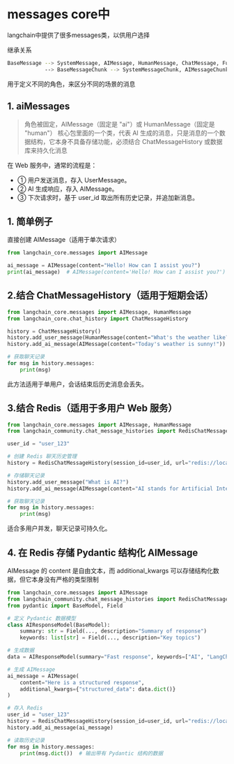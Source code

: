 # messages core中

langchain中提供了很多messages类，以供用户选择


继承关系

```sh
BaseMessage --> SystemMessage, AIMessage, HumanMessage, ChatMessage, FunctionMessage, ToolMessage
            --> BaseMessageChunk --> SystemMessageChunk, AIMessageChunk, HumanMessageChunk, ChatMessageChunk, FunctionMessageChunk, ToolMessageChunk
```

用于定义不同的角色，来区分不同的场景的消息

## 1. aiMessages

> 角色被固定，AIMessage（固定是 "ai"）或 HumanMessage（固定是 "human"）
> 核心包里面的一个类，代表 AI 生成的消息，只是消息的一个数据结构，它本身不具备存储功能，必须结合 ChatMessageHistory 或数据库来持久化消息

在 Web 服务中，通常的流程是：

- ① 用户发送消息，存入 UserMessage。
- ② AI 生成响应，存入 AIMessage。
- ③ 下次请求时，基于 user_id 取出所有历史记录，并追加新消息。

## 1. 简单例子

直接创建 AIMessage（适用于单次请求）

```py
from langchain_core.messages import AIMessage

ai_message = AIMessage(content="Hello! How can I assist you?")
print(ai_message)  # AIMessage(content='Hello! How can I assist you?')

```

## 2.结合 ChatMessageHistory（适用于短期会话）

```py
from langchain_core.messages import AIMessage, HumanMessage
from langchain_core.chat_history import ChatMessageHistory

history = ChatMessageHistory()
history.add_user_message(HumanMessage(content="What's the weather like?"))
history.add_ai_message(AIMessage(content="Today's weather is sunny!"))

# 获取聊天记录
for msg in history.messages:
    print(msg)

```

此方法适用于单用户，会话结束后历史消息会丢失。

## 3.结合 Redis（适用于多用户 Web 服务）

```py
from langchain_core.messages import AIMessage, HumanMessage
from langchain_community.chat_message_histories import RedisChatMessageHistory

user_id = "user_123"

# 创建 Redis 聊天历史管理
history = RedisChatMessageHistory(session_id=user_id, url="redis://localhost:6379")

# 存储聊天记录
history.add_user_message("What is AI?")
history.add_ai_message(AIMessage(content="AI stands for Artificial Intelligence."))

# 获取聊天记录
for msg in history.messages:
    print(msg)

```

适合多用户并发，聊天记录可持久化。

## 4. 在 Redis 存储 Pydantic 结构化 AIMessage

AIMessage 的 content 是自由文本，而 additional_kwargs 可以存储结构化数据，但它本身没有严格的类型限制

```py
from langchain_core.messages import AIMessage
from langchain_community.chat_message_histories import RedisChatMessageHistory
from pydantic import BaseModel, Field

# 定义 Pydantic 数据模型
class AIResponseModel(BaseModel):
    summary: str = Field(..., description="Summary of response")
    keywords: list[str] = Field(..., description="Key topics")

# 生成数据
data = AIResponseModel(summary="Fast response", keywords=["AI", "LangChain", "Python"])

# 生成 AIMessage
ai_message = AIMessage(
    content="Here is a structured response",
    additional_kwargs={"structured_data": data.dict()}
)

# 存入 Redis
user_id = "user_123"
history = RedisChatMessageHistory(session_id=user_id, url="redis://localhost:6379")
history.add_ai_message(ai_message)

# 读取历史记录
for msg in history.messages:
    print(msg.dict())  # 输出带有 Pydantic 结构的数据

```